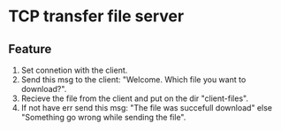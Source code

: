 # TCP transfer file server

## Feature
1. Set connetion with the client.
2. Send this msg to the client: "Welcome. Which file you want to download?".
3. Recieve the file from the client and put on the dir "client-files".
4. If not have err send this msg: "The file was succefull download" else "Something go wrong while sending the file".
